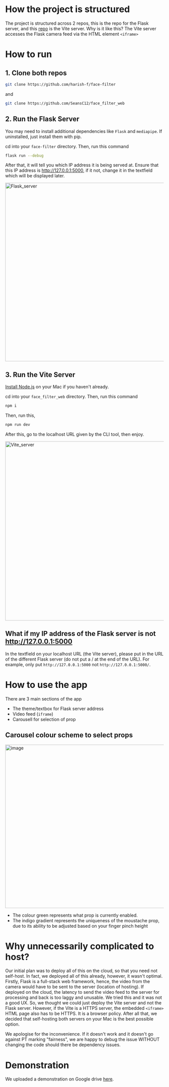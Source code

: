 # How the project is structured
The project is structured across 2 repos, this is the repo for the Flask server, and this [repo](https://github.com/SeansC12/face_filter_web) is the Vite server. Why is it like this? The Vite server accesses the Flask camera feed via the HTML element `<iframe>`

# How to run
## 1. Clone both repos
```bash 
git clone https://github.com/harish-f/face-filter
```
and
```bash 
git clone https://github.com/SeansC12/face_filter_web
```
## 2. Run the Flask Server
You may need to install additional dependencies like `Flask` and `mediapipe`. If uninstalled, just install them with pip.

cd into your `face-filter` directory. Then, run this command
```bash
flask run --debug
```
After that, it will tell you which IP address it is being served at. Ensure that this IP address is http://127.0.0.1:5000, if it not, change it in the textfield which will be displayed later.

<img width="567" alt="Flask_server" src="https://github.com/harish-f/face-filter/assets/88256324/fdf715d3-6a50-4ba1-a53e-bf54ac4d75a7">

## 3. Run the Vite Server
[Install Node.js](https://treehouse.github.io/installation-guides/mac/node-mac.html) on your Mac if you haven't already.

cd into your `face_filter_web` directory. Then, run this command
```bash
npm i
```
Then, run this,
```bash
npm run dev
```
After this, go to the localhost URL given by the CLI tool, then enjoy.

<img width="569" alt="Vite_server" src="https://github.com/harish-f/face-filter/assets/88256324/0c98156d-40a7-460e-906f-9fc5692f3ae3">

## What if my IP address of the Flask server is not http://127.0.0.1:5000
In the textfield on your localhost URL (the Vite server), please put in the URL of the different Flask server (do not put a / at the end of the URL). For example, only put `http://127.0.0.1:5000` not `http://127.0.0.1:5000/`.

# How to use the app
There are 3 main sections of the app
- The theme/textbox for Flask server address
- Video feed (`iframe`)
- Carousell for selection of prop

## Carousel colour scheme to select props
<img width="519" alt="image" src="https://github.com/harish-f/face-filter/assets/88256324/d05a63f1-09af-4809-b946-ebf464d6687f">

- The colour green represents what prop is currently enabled.
- The indigo gradient represents the uniqueness of the moustache prop, due to its ability to be adjusted based on your finger pinch height

# Why unnecessarily complicated to host?
Our initial plan was to deploy all of this on the cloud, so that you need not self-host. In fact, we deployed all of this already, however, it wasn't optimal. Firstly, Flask is a full-stack web framework, hence, the video from the camera would have to be sent to the server (location of hosting). If deployed on the cloud, the latency to send the video feed to the server for processing and back is too laggy and unusable. We tried this and it was not a good UX. So, we thought we could just deploy the Vite server and not the Flask server. However, if the Vite is a HTTPS server, the embedded `<iframe>` HTML page also has to be HTTPS. It is a browser policy. After all that, we decided that self-hosting both servers on your Mac is the best possible option.

We apologise for the inconvenience. If it doesn't work and it doesn't go against PT marking "fairness", we are happy to debug the issue WITHOUT changing the code should there be dependency issues.

# Demonstration
We uploaded a demonstration on Google drive [here](https://drive.google.com/file/d/1jIw62yph2-JvK4hNi9jO19rJt8XAwiPl/view?usp=sharing).

